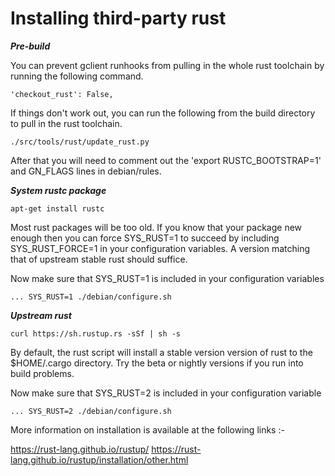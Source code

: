 # Installing third-party rust


___Pre-build___

You can prevent gclient runhooks from pulling in the whole rust toolchain by
running the following command.

```'checkout_rust': False,```

If things don't work out, you can run the following from the build directory
to pull in the rust toolchain.

```./src/tools/rust/update_rust.py```

After that you will need to comment out the 'export RUSTC_BOOTSTRAP=1' and
GN_FLAGS lines in debian/rules.


___System rustc package___

```apt-get install rustc```

Most rust packages will be too old. If you know that your package new enough
then you can force SYS_RUST=1 to succeed by including SYS_RUST_FORCE=1 in your
configuration variables. A version matching that of upstream stable rust should
suffice.

Now make sure that SYS_RUST=1 is included in your configuration variables

```... SYS_RUST=1 ./debian/configure.sh```


___Upstream rust___

```curl https://sh.rustup.rs -sSf | sh -s```

By default, the rust script will install a stable version version of rust to
the $HOME/.cargo directory. Try the beta or nightly versions if you run into
build problems.

Now make sure that SYS_RUST=2 is included in your configuration variable

```... SYS_RUST=2 ./debian/configure.sh```

More information on installation is available at the following links :-

https://rust-lang.github.io/rustup/
https://rust-lang.github.io/rustup/installation/other.html
